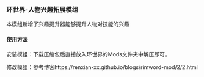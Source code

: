 ﻿### 环世界-人物兴趣拓展模组

本模组新增了兴趣提升器能够提升人物对技能的兴趣

#### 使用方法

安装模组：下载压缩包后直接放入环世界的Mods文件夹中解压即可。

修改模组：参考博客https://renxian-xx.github.io/blogs/rimword-mod/2/2.html